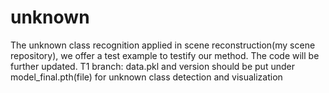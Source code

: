 # unknown
The unknown class  recognition applied in scene reconstruction(my scene repository), we offer a test example to testify our method. The code will be further updated.
 T1 branch: data.pkl and version should be put under model_final.pth(file) for unknown class detection and visualization
